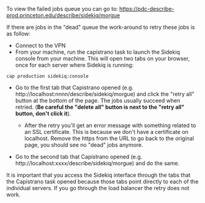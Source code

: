 To view the failed jobs queue you can go to: https://pdc-describe-prod.princeton.edu/describe/sidekiq/morgue

If there are jobs in the "dead" queue the work-around to retry these jobs is as follow:

* Connect to the VPN
* From your machine, run the capistrano task to launch the Sidekiq console from your machine. This will open two tabs on your browser, once for each server where Sidekiq is running:
```
cap production sidekiq:console
```

* Go to the first tab that Capistrano opened (e.g. http://localhost:nnnn/describe/sidekiq/morgue) and click the "retry all" button at the bottom of the page. The jobs usually succeed when retried. (**Be careful the "delete all" button is next to the "retry all" button, don't click it**).

  * After the retry you'll get an error message with something related to an SSL certificate. This is because we don't have a certificate on localhost. Remove the https from the URL to go back to the original page, you should see no "dead" jobs anymore.

* Go to the second tab that Capistrano opened (e.g. http://localhost:xxxx/describe/sidekiq/morgue) and do the same.

It is important that you access the Sidekiq interface through the tabs that the Capistrano task opened because those tabs point directly to each of the individual servers. If you go through the load balancer the retry does not work.
